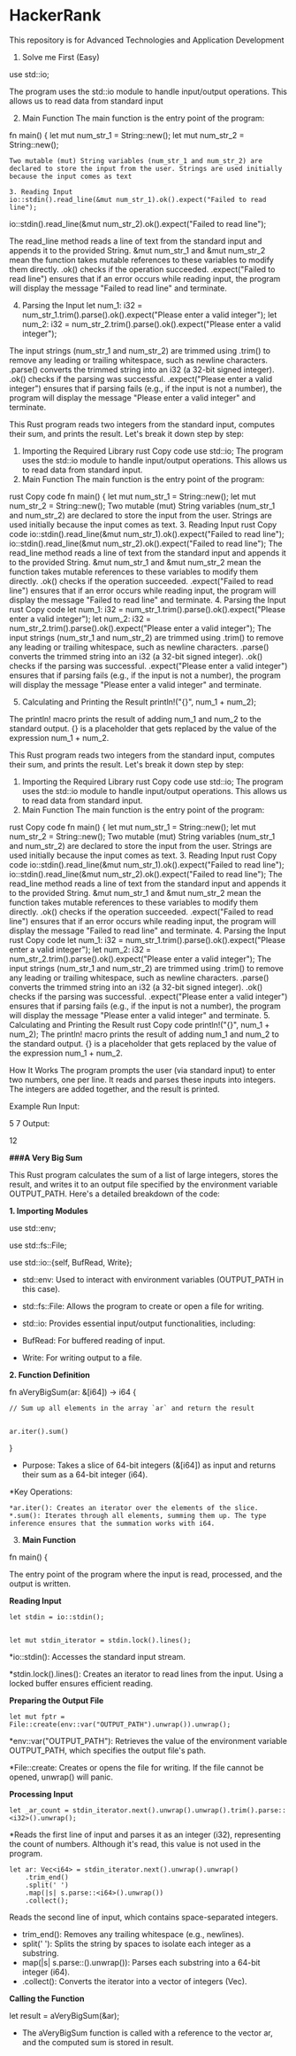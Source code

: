 # HackerRank
This repository is for Advanced Technologies and Application Development  



1.  Solve me First (Easy)


use std::io;


The program uses the std::io module to handle input/output operations. This allows us to read data from standard input


2. Main Function
The main function is the entry point of the program:


fn main() {
    let mut num_str_1 = String::new();
    let mut num_str_2 = String::new();

    Two mutable (mut) String variables (num_str_1 and num_str_2) are declared to store the input from the user. Strings are used initially because the input comes as text

    3. Reading Input
    io::stdin().read_line(&mut num_str_1).ok().expect("Failed to read line");
io::stdin().read_line(&mut num_str_2).ok().expect("Failed to read line");


The read_line method reads a line of text from the standard input and appends it to the provided String.
&mut num_str_1 and &mut num_str_2 mean the function takes mutable references to these variables to modify them directly.
.ok() checks if the operation succeeded.
.expect("Failed to read line") ensures that if an error occurs while reading input, the program will display the message "Failed to read line" and terminate.

4. Parsing the Input
let num_1: i32 = num_str_1.trim().parse().ok().expect("Please enter a valid integer");
let num_2: i32 = num_str_2.trim().parse().ok().expect("Please enter a valid integer");


The input strings (num_str_1 and num_str_2) are trimmed using .trim() to remove any leading or trailing whitespace, such as newline characters.
.parse() converts the trimmed string into an i32 (a 32-bit signed integer).
.ok() checks if the parsing was successful.
.expect("Please enter a valid integer") ensures that if parsing fails (e.g., if the input is not a number), the program will display the message "Please enter a valid integer" and terminate.


This Rust program reads two integers from the standard input, computes their sum, and prints the result. Let's break it down step by step:

1. Importing the Required Library
rust
Copy code
use std::io;
The program uses the std::io module to handle input/output operations. This allows us to read data from standard input.
2. Main Function
The main function is the entry point of the program:

rust
Copy code
fn main() {
    let mut num_str_1 = String::new();
    let mut num_str_2 = String::new();
Two mutable (mut) String variables (num_str_1 and num_str_2) are declared to store the input from the user. Strings are used initially because the input comes as text.
3. Reading Input
rust
Copy code
io::stdin().read_line(&mut num_str_1).ok().expect("Failed to read line");
io::stdin().read_line(&mut num_str_2).ok().expect("Failed to read line");
The read_line method reads a line of text from the standard input and appends it to the provided String.
&mut num_str_1 and &mut num_str_2 mean the function takes mutable references to these variables to modify them directly.
.ok() checks if the operation succeeded.
.expect("Failed to read line") ensures that if an error occurs while reading input, the program will display the message "Failed to read line" and terminate.
4. Parsing the Input
rust
Copy code
let num_1: i32 = num_str_1.trim().parse().ok().expect("Please enter a valid integer");
let num_2: i32 = num_str_2.trim().parse().ok().expect("Please enter a valid integer");
The input strings (num_str_1 and num_str_2) are trimmed using .trim() to remove any leading or trailing whitespace, such as newline characters.
.parse() converts the trimmed string into an i32 (a 32-bit signed integer).
.ok() checks if the parsing was successful.
.expect("Please enter a valid integer") ensures that if parsing fails (e.g., if the input is not a number), the program will display the message "Please enter a valid integer" and terminate.


5. Calculating and Printing the Result
   println!("{}", num_1 + num_2);


The println! macro prints the result of adding num_1 and num_2 to the standard output.
{} is a placeholder that gets replaced by the value of the expression num_1 + num_2.


This Rust program reads two integers from the standard input, computes their sum, and prints the result. Let's break it down step by step:

1. Importing the Required Library
rust
Copy code
use std::io;
The program uses the std::io module to handle input/output operations. This allows us to read data from standard input.
2. Main Function
The main function is the entry point of the program:

rust
Copy code
fn main() {
    let mut num_str_1 = String::new();
    let mut num_str_2 = String::new();
Two mutable (mut) String variables (num_str_1 and num_str_2) are declared to store the input from the user. Strings are used initially because the input comes as text.
3. Reading Input
rust
Copy code
io::stdin().read_line(&mut num_str_1).ok().expect("Failed to read line");
io::stdin().read_line(&mut num_str_2).ok().expect("Failed to read line");
The read_line method reads a line of text from the standard input and appends it to the provided String.
&mut num_str_1 and &mut num_str_2 mean the function takes mutable references to these variables to modify them directly.
.ok() checks if the operation succeeded.
.expect("Failed to read line") ensures that if an error occurs while reading input, the program will display the message "Failed to read line" and terminate.
4. Parsing the Input
rust
Copy code
let num_1: i32 = num_str_1.trim().parse().ok().expect("Please enter a valid integer");
let num_2: i32 = num_str_2.trim().parse().ok().expect("Please enter a valid integer");
The input strings (num_str_1 and num_str_2) are trimmed using .trim() to remove any leading or trailing whitespace, such as newline characters.
.parse() converts the trimmed string into an i32 (a 32-bit signed integer).
.ok() checks if the parsing was successful.
.expect("Please enter a valid integer") ensures that if parsing fails (e.g., if the input is not a number), the program will display the message "Please enter a valid integer" and terminate.
5. Calculating and Printing the Result
rust
Copy code
println!("{}", num_1 + num_2);
The println! macro prints the result of adding num_1 and num_2 to the standard output.
{} is a placeholder that gets replaced by the value of the expression num_1 + num_2.


How It Works
The program prompts the user (via standard input) to enter two numbers, one per line.
It reads and parses these inputs into integers.
The integers are added together, and the result is printed.
    
Example Run
Input:

5
7
Output:

12

**###A Very Big Sum**


This Rust program calculates the sum of a list of large integers, stores the result, and writes it to an output file specified by the environment variable OUTPUT_PATH. Here's a detailed breakdown of the code:


 **1.  Importing Modules**


use std::env;


use std::fs::File;


use std::io::{self, BufRead, Write};



* std::env: Used to interact with environment variables (OUTPUT_PATH in this case).


* std::fs::File: Allows the program to create or open a file for writing.


* std::io: Provides essential input/output functionalities, including:


* BufRead: For buffered reading of input.


* Write: For writing output to a file.


**2. Function Definition**

fn aVeryBigSum(ar: &[i64]) -> i64 {


    // Sum up all elements in the array `ar` and return the result


    ar.iter().sum()

    
}


* Purpose: Takes a slice of 64-bit integers (&[i64]) as input and returns their sum as a 64-bit integer (i64).

  
*Key Operations:


    *ar.iter(): Creates an iterator over the elements of the slice.
    *.sum(): Iterates through all elements, summing them up. The type inference ensures that the summation works with i64.


3. **Main Function**



fn main() {

The entry point of the program where the input is read, processed, and the output is written.

**Reading Input**

    let stdin = io::stdin();

    
    let mut stdin_iterator = stdin.lock().lines();

*io::stdin(): Accesses the standard input stream.


*stdin.lock().lines(): Creates an iterator to read lines from the input. Using a locked buffer ensures efficient reading.

**Preparing the Output File**

    let mut fptr = File::create(env::var("OUTPUT_PATH").unwrap()).unwrap();


*env::var("OUTPUT_PATH"): Retrieves the value of the environment variable OUTPUT_PATH, which specifies the output file's path.


*File::create: Creates or opens the file for writing. If the file cannot be opened, unwrap() will panic.

**Processing Input**

    let _ar_count = stdin_iterator.next().unwrap().unwrap().trim().parse::<i32>().unwrap();


*Reads the first line of input and parses it as an integer (i32), representing the count of numbers. Although it's read, this value is not used in the program.

    let ar: Vec<i64> = stdin_iterator.next().unwrap().unwrap()
        .trim_end()
        .split(' ')
        .map(|s| s.parse::<i64>().unwrap())
        .collect();
Reads the second line of input, which contains space-separated integers.


* trim_end(): Removes any trailing whitespace (e.g., newlines).  
* split(' '): Splits the string by spaces to isolate each integer as a substring.  
* map(|s| s.parse::<i64>().unwrap()): Parses each substring into a 64-bit integer (i64).  
* .collect(): Converts the iterator into a vector of integers (Vec<i64>).

  
**Calling the Function**


  let result = aVeryBigSum(&ar);
  * The aVeryBigSum function is called with a reference to the vector ar, and the computed sum is stored in result.









